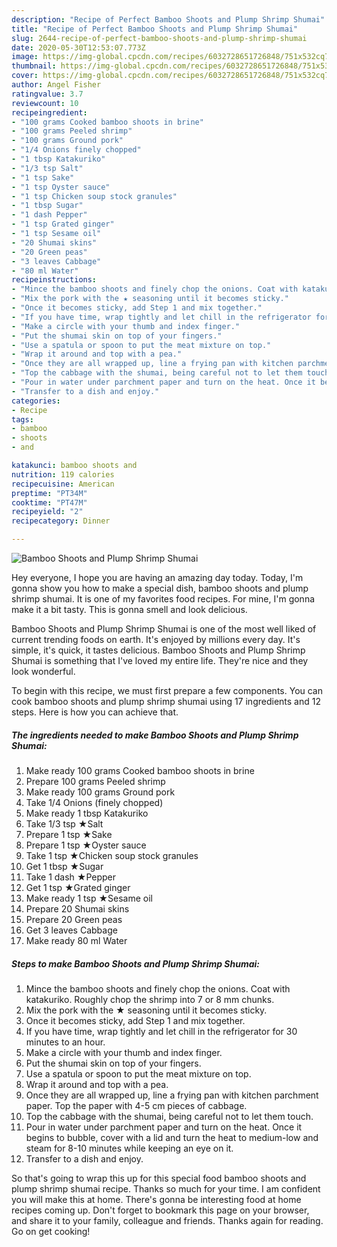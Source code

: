 ```yaml
---
description: "Recipe of Perfect Bamboo Shoots and Plump Shrimp Shumai"
title: "Recipe of Perfect Bamboo Shoots and Plump Shrimp Shumai"
slug: 2644-recipe-of-perfect-bamboo-shoots-and-plump-shrimp-shumai
date: 2020-05-30T12:53:07.773Z
image: https://img-global.cpcdn.com/recipes/6032728651726848/751x532cq70/bamboo-shoots-and-plump-shrimp-shumai-recipe-main-photo.jpg
thumbnail: https://img-global.cpcdn.com/recipes/6032728651726848/751x532cq70/bamboo-shoots-and-plump-shrimp-shumai-recipe-main-photo.jpg
cover: https://img-global.cpcdn.com/recipes/6032728651726848/751x532cq70/bamboo-shoots-and-plump-shrimp-shumai-recipe-main-photo.jpg
author: Angel Fisher
ratingvalue: 3.7
reviewcount: 10
recipeingredient:
- "100 grams Cooked bamboo shoots in brine"
- "100 grams Peeled shrimp"
- "100 grams Ground pork"
- "1/4 Onions finely chopped"
- "1 tbsp Katakuriko"
- "1/3 tsp Salt"
- "1 tsp Sake"
- "1 tsp Oyster sauce"
- "1 tsp Chicken soup stock granules"
- "1 tbsp Sugar"
- "1 dash Pepper"
- "1 tsp Grated ginger"
- "1 tsp Sesame oil"
- "20 Shumai skins"
- "20 Green peas"
- "3 leaves Cabbage"
- "80 ml Water"
recipeinstructions:
- "Mince the bamboo shoots and finely chop the onions. Coat with katakuriko. Roughly chop the shrimp into 7 or 8 mm chunks."
- "Mix the pork with the ★ seasoning until it becomes sticky."
- "Once it becomes sticky, add Step 1 and mix together."
- "If you have time, wrap tightly and let chill in the refrigerator for 30 minutes to an hour."
- "Make a circle with your thumb and index finger."
- "Put the shumai skin on top of your fingers."
- "Use a spatula or spoon to put the meat mixture on top."
- "Wrap it around and top with a pea."
- "Once they are all wrapped up, line a frying pan with kitchen parchment paper. Top the paper with 4-5 cm pieces of cabbage."
- "Top the cabbage with the shumai, being careful not to let them touch."
- "Pour in water under parchment paper and turn on the heat. Once it begins to bubble, cover with a lid and turn the heat to medium-low and steam for 8-10 minutes while keeping an eye on it."
- "Transfer to a dish and enjoy."
categories:
- Recipe
tags:
- bamboo
- shoots
- and

katakunci: bamboo shoots and 
nutrition: 119 calories
recipecuisine: American
preptime: "PT34M"
cooktime: "PT47M"
recipeyield: "2"
recipecategory: Dinner

---
```



![Bamboo Shoots and Plump Shrimp Shumai](https://img-global.cpcdn.com/recipes/6032728651726848/751x532cq70/bamboo-shoots-and-plump-shrimp-shumai-recipe-main-photo.jpg)

Hey everyone, I hope you are having an amazing day today. Today, I'm gonna show you how to make a special dish, bamboo shoots and plump shrimp shumai. It is one of my favorites food recipes. For mine, I'm gonna make it a bit tasty. This is gonna smell and look delicious.

Bamboo Shoots and Plump Shrimp Shumai is one of the most well liked of current trending foods on earth. It's enjoyed by millions every day. It's simple, it's quick, it tastes delicious. Bamboo Shoots and Plump Shrimp Shumai is something that I've loved my entire life. They're nice and they look wonderful.




To begin with this recipe, we must first prepare a few components. You can cook bamboo shoots and plump shrimp shumai using 17 ingredients and 12 steps. Here is how you can achieve that.

<!--inarticleads1-->

##### The ingredients needed to make Bamboo Shoots and Plump Shrimp Shumai:

1. Make ready 100 grams Cooked bamboo shoots in brine
1. Prepare 100 grams Peeled shrimp
1. Make ready 100 grams Ground pork
1. Take 1/4 Onions (finely chopped)
1. Make ready 1 tbsp Katakuriko
1. Take 1/3 tsp ★Salt
1. Prepare 1 tsp ★Sake
1. Prepare 1 tsp ★Oyster sauce
1. Take 1 tsp ★Chicken soup stock granules
1. Get 1 tbsp ★Sugar
1. Take 1 dash ★Pepper
1. Get 1 tsp ★Grated ginger
1. Make ready 1 tsp ★Sesame oil
1. Prepare 20 Shumai skins
1. Prepare 20 Green peas
1. Get 3 leaves Cabbage
1. Make ready 80 ml Water




<!--inarticleads2-->

##### Steps to make Bamboo Shoots and Plump Shrimp Shumai:

1. Mince the bamboo shoots and finely chop the onions. Coat with katakuriko. Roughly chop the shrimp into 7 or 8 mm chunks.
1. Mix the pork with the ★ seasoning until it becomes sticky.
1. Once it becomes sticky, add Step 1 and mix together.
1. If you have time, wrap tightly and let chill in the refrigerator for 30 minutes to an hour.
1. Make a circle with your thumb and index finger.
1. Put the shumai skin on top of your fingers.
1. Use a spatula or spoon to put the meat mixture on top.
1. Wrap it around and top with a pea.
1. Once they are all wrapped up, line a frying pan with kitchen parchment paper. Top the paper with 4-5 cm pieces of cabbage.
1. Top the cabbage with the shumai, being careful not to let them touch.
1. Pour in water under parchment paper and turn on the heat. Once it begins to bubble, cover with a lid and turn the heat to medium-low and steam for 8-10 minutes while keeping an eye on it.
1. Transfer to a dish and enjoy.




So that's going to wrap this up for this special food bamboo shoots and plump shrimp shumai recipe. Thanks so much for your time. I am confident you will make this at home. There's gonna be interesting food at home recipes coming up. Don't forget to bookmark this page on your browser, and share it to your family, colleague and friends. Thanks again for reading. Go on get cooking!
